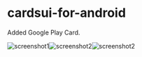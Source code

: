 cardsui-for-android
===================

Added Google Play Card.

![screenshot1](http://pimpmyrom.org/screenshots/rsz_cards-framed.png)![screenshot2](http://pimpmyrom.org/screenshots/rsz_cards-swipe-framed.png)![screenshot2](http://pimpmyrom.org/screenshots/rsz_cards-overflow-framed.png)

